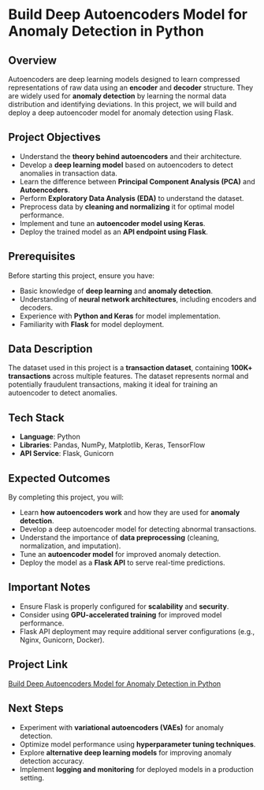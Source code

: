 # Build Deep Autoencoders Model for Anomaly Detection in Python

## Overview

Autoencoders are deep learning models designed to learn compressed representations of raw data using an **encoder** and **decoder** structure. They are widely used for **anomaly detection** by learning the normal data distribution and identifying deviations. In this project, we will build and deploy a deep autoencoder model for anomaly detection using Flask.

## Project Objectives

- Understand the **theory behind autoencoders** and their architecture.
- Develop a **deep learning model** based on autoencoders to detect anomalies in transaction data.
- Learn the difference between **Principal Component Analysis (PCA)** and **Autoencoders**.
- Perform **Exploratory Data Analysis (EDA)** to understand the dataset.
- Preprocess data by **cleaning and normalizing** it for optimal model performance.
- Implement and tune an **autoencoder model using Keras**.
- Deploy the trained model as an **API endpoint using Flask**.

## Prerequisites

Before starting this project, ensure you have:

- Basic knowledge of **deep learning** and **anomaly detection**.
- Understanding of **neural network architectures**, including encoders and decoders.
- Experience with **Python and Keras** for model implementation.
- Familiarity with **Flask** for model deployment.

## Data Description

The dataset used in this project is a **transaction dataset**, containing **100K+ transactions** across multiple features. The dataset represents normal and potentially fraudulent transactions, making it ideal for training an autoencoder to detect anomalies.

## Tech Stack

- **Language**: Python
- **Libraries**: Pandas, NumPy, Matplotlib, Keras, TensorFlow
- **API Service**: Flask, Gunicorn

## Expected Outcomes

By completing this project, you will:

- Learn **how autoencoders work** and how they are used for **anomaly detection**.
- Develop a deep autoencoder model for detecting abnormal transactions.
- Understand the importance of **data preprocessing** (cleaning, normalization, and imputation).
- Tune an **autoencoder model** for improved anomaly detection.
- Deploy the model as a **Flask API** to serve real-time predictions.

## Important Notes

- Ensure Flask is properly configured for **scalability** and **security**.
- Consider using **GPU-accelerated training** for improved model performance.
- Flask API deployment may require additional server configurations (e.g., Nginx, Gunicorn, Docker).

## Project Link

[Build Deep Autoencoders Model for Anomaly Detection in Python](https://www.projectpro.io/project-use-case/anomaly-detection-with-deep-autoencoders-python)

## Next Steps

- Experiment with **variational autoencoders (VAEs)** for anomaly detection.
- Optimize model performance using **hyperparameter tuning techniques**.
- Explore **alternative deep learning models** for improving anomaly detection accuracy.
- Implement **logging and monitoring** for deployed models in a production setting.
